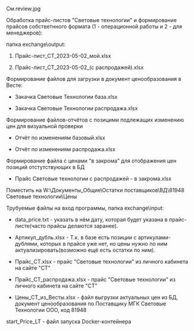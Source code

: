 См.review.jpg

Обработка прайс-листов "Световые технологии" и формирование прайсов собстветнного формата (1 - операционной работы и 2 - для менеджеров):

папка exchange\output:

1. Прайс-лист_СТ_2023-05-02_мой.xlsx

2. Прайс-лист_СТ_2023-05-02_(с распродажей).xlsx

Формирование файлов для загрузки в документ ценообразования в Весте:

- Закачка Световые Технологии база.xlsx

- Закачка Световые Технологии распродажа.xlsx

Формирование файлов-отчётов с позицими подлежащих изменению цен для визуальной проверки

- Oтчёт по изменениям базовый.xlsx

- Oтчёт по изменениям распродажа.xlsx

Формирование файла с ценами "в закрома" для отображения цен позиций отстутствующих в БД
- Прайс Световые технологии с распродажей - в закрома.xlsx

Поместить на W:\Документы_Общие\Остатки поставщиков\ВД\81948 Световые технологии\Цены

Трубуемые файлы на вход программы, папка exchange\input:

- data_price.txt - указать в нём дату, которая будет указана в прайс-листе(часто прайсы делаются заранее).

- Артикул_дубль.xlsx - Т.к. в базе есть позиции с артикулами-дублями, которых в прайсе уже нет, 
но цены нужно по ним актуализировать(возможно ещё есть остатки по ним).
- Прайс_CТ.xlsx - прайс "Световые технологии" из личного кабинета на сайте "СТ"
- Прайс_CТ_распродажа.xlsx - прайс "Световые технологии" из личного кабинета на сайте "СТ"
- Цены_СТ_из_Весты.xlsx - файл выгрузки актуальных цен из БД, документ ценообразования по Поставщику МГК Световые Технологии ООО, код 81948

start_Price_LT - файл запуска Docker-контейнера